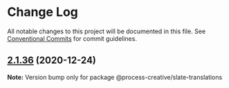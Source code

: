 # Change Log

All notable changes to this project will be documented in this file.
See [Conventional Commits](https://conventionalcommits.org) for commit guidelines.

## [2.1.36](https://github.com/Process-Creative/slate/compare/v2.1.35...v2.1.36) (2020-12-24)

**Note:** Version bump only for package @process-creative/slate-translations
